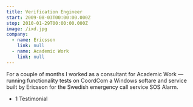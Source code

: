 ```yaml
---
title: Verification Engineer
start: 2009-08-03T00:00:00.000Z
stop: 2010-01-29T00:00:00.000Z
image: /ixd.jpg
company:
  - name: Ericsson
    link: null
  - name: Academic Work
    link: null
---
```


For a couple of months I worked as a consultant for Academic Work — running functionality tests on CoordCom a Windows softare and service built by Ericsson for the Swedish emergency call service SOS Alarm.

- 1 Testimonial
